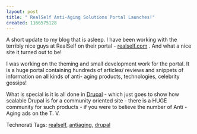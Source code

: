```yaml
--- 
layout: post
title: " RealSelf Anti-Aging Solutions Portal Launches!"
created: 1166575128
---
```

A short update to my blog that is asleep. I have been working with the terribly nice guys at RealSelf on their portal - <a href="http://www.realself.com">realself.com</a> . And what a nice site it turned out to be! 

I was working on the theming and small development work for the portal. It is a huge portal containing hundreds of articles/ reviews and snippets of information on all kinds of anti- aging products, technologies, celebrity gossips! 

What is special is it is all done in <a href="http://drupal.org">Drupal</a> - which just goes to show how scalable Drupal is for a community oriented site - there is a HUGE community for such products - if you were to believe the number of Anti - Aging ads on the T. V. 

Technorati Tags: <a class="performancingtags" href="http://technorati.com/tag/realself" rel="tag">realself</a>, <a class="performancingtags" href="http://technorati.com/tag/antiaging" rel="tag">antiaging</a>, <a class="performancingtags" href="http://technorati.com/tag/drupal" rel="tag">drupal</a>
